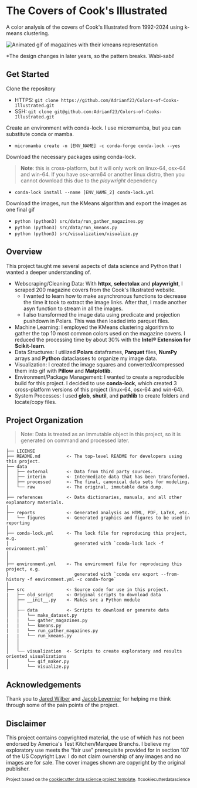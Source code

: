 The Covers of Cook's Illustrated
==============================

A color analysis of the covers of Cook's Illustrated from 1992-2024 using k-means clustering.

![Animated gif of magazines with their kmeans representation](https://github.com/Adrianf23/Colors-of-Cooks-Illustrated/blob/main/reports/figures/compressed-magazine-covers.gif)

*The design changes in later years, so the pattern breaks. Wabi-sabi!

Get Started
--------
Clone the repository

- HTTPS: `git clone https://github.com/Adrianf23/Colors-of-Cooks-Illustrated.git`
- SSH: `git clone git@github.com:Adrianf23/Colors-of-Cooks-Illustrated.git`

Create an environment with conda-lock. I use micromamba, but you can substitute conda or mamba. 

- `micromamba create -n [ENV_NAME] -c conda-forge conda-lock --yes`

Download the necessary packages using conda-lock. 

> **Note**: this is cross-platform, but it will only work on linux-64, osx-64 and win-64. If you have osx-arm64 or another linux distro, then you cannot download this due to the _playwright_ dependency 

- `conda-lock install --name [ENV_NAME_2] conda-lock.yml`

Download the images, run the KMeans algorithm and export the images as one final gif

- `python (python3) src/data/run_gather_magazines.py`
- `python (python3) src/data/run_kmeans.py`
- `python (python3) src/visualization/visualize.py`

Overview
------------
This project taught me several aspects of data science and Python that I wanted a deeper understanding of.

- Webscraping/Cleaning Data: With **httpx**, **selectolax** and **playwright**, I scraped 200 magazine covers from the Cook's Illustrated website. 
  - I wanted to learn how to make asynchronous functions to decrease the time it took to extract the image links. After that, I made another asyn function to stream in all the images.
  - I also transformed the image data using predicate and projection pushdown in Polars. This was then loaded into parquet files.
- Machine Learning: I employed the KMeans clustering algorithm to gather the top 10 most common colors used on the magazine covers. I reduced the processing time by about 30% with the **Intel® Extension for Scikit-learn**.
- Data Structures: I utilized **Polars** dataframes, **Parquet** files, **NumPy** arrays and **Python** dataclasses to organize my image data.
- Visualization: I created the image squares and converted/compressed them into gif with **Pillow** and **Matplotlib**. 
- Environment/Package Management: I wanted to create a reproducible build for this project. I decided to use **conda-lock**, which created 3 cross-platform versions of this project (linux-64, osx-64 and win-64).
- System Processes: I used **glob**, **shutil**, and **pathlib** to create folders and locate/copy files.  


Project Organization
------------
> Note: Data is treated as an immutable object in this project, so it is generated on command and processed later.

    ├── LICENSE
    ├── README.md          <- The top-level README for developers using this project.
    ├── data
    │   ├── external       <- Data from third party sources.
    │   ├── interim        <- Intermediate data that has been transformed.
    │   ├── processed      <- The final, canonical data sets for modeling.
    │   └── raw            <- The original, immutable data dump.
    │
    ├── references         <- Data dictionaries, manuals, and all other explanatory materials.
    │
    ├── reports            <- Generated analysis as HTML, PDF, LaTeX, etc.
    │   └── figures        <- Generated graphics and figures to be used in reporting
    │
    ├── conda-lock.yml     <- The lock file for reproducing this project, e.g.
    │                         generated with `conda-lock lock -f environment.yml`
    │
    │
    ├── environment.yml    <- The environment file for reproducing this project, e.g.
    │                         generated with `conda env export --from-history -f environment.yml -c conda-forge`
    │
    ├── src                <- Source code for use in this project.
    |   ├── old_script     <- Original scripts to download data
    │   ├── __init__.py    <- Makes src a Python module
    │   │
    │   ├── data           <- Scripts to download or generate data
    │   │   └── make_dataset.py
    |   |   └── gather_magazines.py
    |   |   └── kmeans.py
    |   |   └── run_gather_magazines.py
    |   |   └── run_kmeans.py
    │   │
    │   │
    │   └── visualization  <- Scripts to create exploratory and results oriented visualizations
    │       └── gif_maker.py
    │       └── visualize.py


Acknowledgements
--------
Thank you to <a target="_blank" href="https://github.com/jwilber">Jared Wilber</a> and <a target="_blank" href="https://github.com/jwilber">Jacob Levernier</a> for helping me think through some of the pain points of the project.

Disclaimer
--------

This project contains copyrighted material, the use of which has not been endorsed by America's Test Kitchen/Marquee Branchs. I believe my exploratory use meets the “fair use” prerequisite provided for in section 107 of the US Copyright Law. I do not claim ownership of any images and no images are for sale. The cover images shown are copyright by the original publisher.


<p><small>Project based on the <a target="_blank" href="https://drivendata.github.io/cookiecutter-data-science/">cookiecutter data science project template</a>. #cookiecutterdatascience</small></p>

